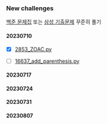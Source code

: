 ### New challenges
[백준 문제집](https://www.acmicpc.net/workbook/view/8708) 또는 [삼성 기출문제](https://www.acmicpc.net/workbook/view/1152) 꾸준히 풀기


#### 20230710

* [X] [2853_ZOAC.py](./2853_ZOAC4.py)
* [ ] [16637_add_parenthesis.py](./16637_add_parenthesis.py)


#### 20230717



#### 20230724


#### 20230731


#### 20230807

